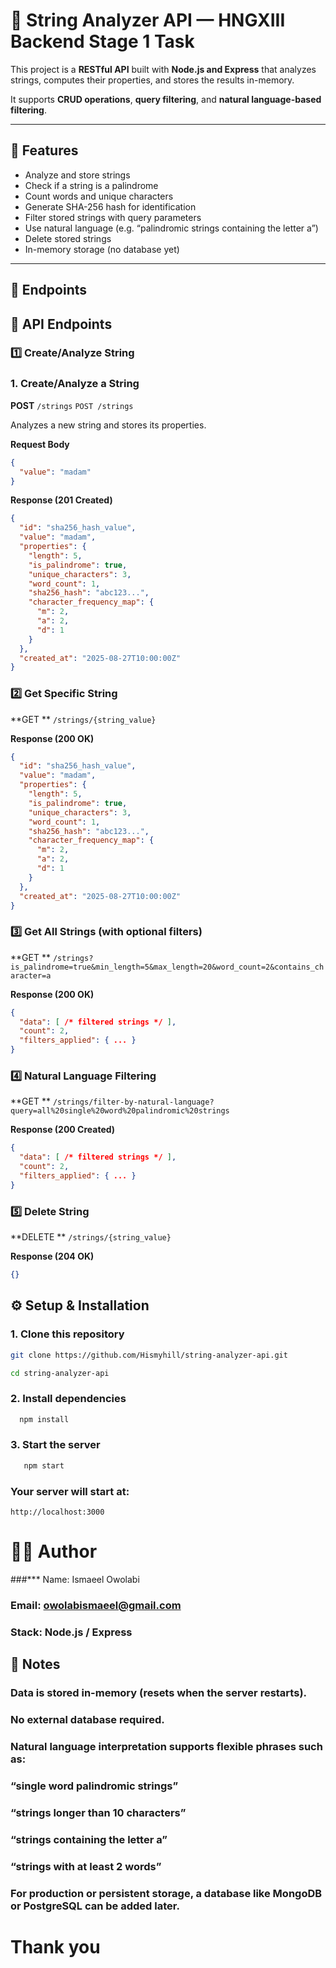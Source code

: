# 🧠 String Analyzer API — HNGXIII Backend Stage 1 Task

This project is a **RESTful API** built with **Node.js and Express** that analyzes strings, computes their properties, and stores the results in-memory.

It supports **CRUD operations**, **query filtering**, and **natural language-based filtering**.

---

## 🚀 Features

- Analyze and store strings
- Check if a string is a palindrome
- Count words and unique characters
- Generate SHA-256 hash for identification
- Filter stored strings with query parameters
- Use natural language (e.g. “palindromic strings containing the letter a”)
- Delete stored strings
- In-memory storage (no database yet)

---

## 🧩 Endpoints

## 📖 API Endpoints

### 1️⃣ Create/Analyze String

### 1. Create/Analyze a String

**POST** `/strings`
`POST /strings`

Analyzes a new string and stores its properties.

**Request Body**

```json
{
  "value": "madam"
}
```

**Response (201 Created)**

```json
{
  "id": "sha256_hash_value",
  "value": "madam",
  "properties": {
    "length": 5,
    "is_palindrome": true,
    "unique_characters": 3,
    "word_count": 1,
    "sha256_hash": "abc123...",
    "character_frequency_map": {
      "m": 2,
      "a": 2,
      "d": 1
    }
  },
  "created_at": "2025-08-27T10:00:00Z"
}
```

### 2️⃣ Get Specific String

**GET ** `/strings/{string_value}`

**Response (200 OK)**

```json
{
  "id": "sha256_hash_value",
  "value": "madam",
  "properties": {
    "length": 5,
    "is_palindrome": true,
    "unique_characters": 3,
    "word_count": 1,
    "sha256_hash": "abc123...",
    "character_frequency_map": {
      "m": 2,
      "a": 2,
      "d": 1
    }
  },
  "created_at": "2025-08-27T10:00:00Z"
}
```

### 3️⃣ Get All Strings (with optional filters)

**GET ** `/strings?is_palindrome=true&min_length=5&max_length=20&word_count=2&contains_character=a`

**Response (200 OK)**

```json
{
  "data": [ /* filtered strings */ ],
  "count": 2,
  "filters_applied": { ... }
}
```

### 4️⃣ Natural Language Filtering

**GET ** `/strings/filter-by-natural-language?query=all%20single%20word%20palindromic%20strings`

**Response (200 Created)**

```json
{
  "data": [ /* filtered strings */ ],
  "count": 2,
  "filters_applied": { ... }
}
```

### 5️⃣ Delete String

**DELETE ** `/strings/{string_value}`

**Response (204 OK)**

```json
{}
```

## ⚙️ Setup & Installation

### 1. Clone this repository

```bash
git clone https://github.com/Hismyhill/string-analyzer-api.git

```

```bash
cd string-analyzer-api
```

### 2. Install dependencies

```bash
  npm install

```

### 3. Start the server

```bash
   npm start
```

### Your server will start at:

```arduino
http://localhost:3000
```

# 🧑‍💻 Author

###\*\*\* Name: Ismaeel Owolabi

### Email: owolabismaeel@gmail.com

### Stack: Node.js / Express

## 🧪 Notes

### Data is stored in-memory (resets when the server restarts).

### No external database required.

### Natural language interpretation supports flexible phrases such as:

### “single word palindromic strings”

### “strings longer than 10 characters”

### “strings containing the letter a”

### “strings with at least 2 words”

### For production or persistent storage, a database like MongoDB or PostgreSQL can be added later.

# Thank you
